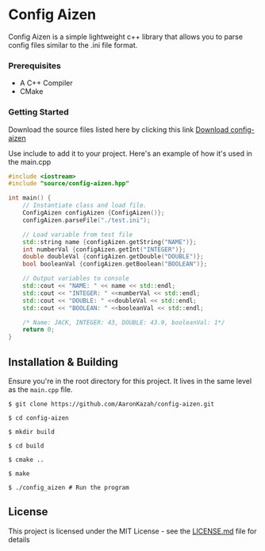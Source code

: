 # Config Aizen
Config Aizen is a simple lightweight c++ library that allows you to parse config files similar to the .ini file format.


### Prerequisites

* A C++ Compiler
* CMake

### Getting Started

Download the source files listed here by clicking this link [Download config-aizen](https://github.com/AaronKazah/config-aizen/releases)

Use include to add it to your project. Here's an example of how it's used in the main.cpp

```cpp
#include <iostream>
#include "source/config-aizen.hpp"

int main() {
    // Instantiate class and load file.
    ConfigAizen configAizen {ConfigAizen()};
    configAizen.parseFile("./test.ini");

    // Load variable from test file
    std::string name {configAizen.getString("NAME")};
    int numberVal {configAizen.getInt("INTEGER")};
    double doubleVal {configAizen.getDouble("DOUBLE")};
    bool booleanVal {configAizen.getBoolean("BOOLEAN")};

    // Output variables to console
    std::cout << "NAME: " << name << std::endl;
    std::cout << "INTEGER: " <<numberVal << std::endl;
    std::cout << "DOUBLE: " <<doubleVal << std::endl;
    std::cout << "BOOLEAN: " <<booleanVal << std::endl;

    /* Name: JACK, INTEGER: 43, DOUBLE: 43.9, booleanVal: 1*/
    return 0;
}
```

## Installation & Building
Ensure you're in the root directory for this project. It lives in the same level as the ```main.cpp``` file.

```
$ git clone https://github.com/AaronKazah/config-aizen.git

$ cd config-aizen 

$ mkdir build

$ cd build 

$ cmake ..

$ make

$ ./config_aizen # Run the program

```

## License

This project is licensed under the MIT License - see the [LICENSE.md](LICENSE.md) file for details

